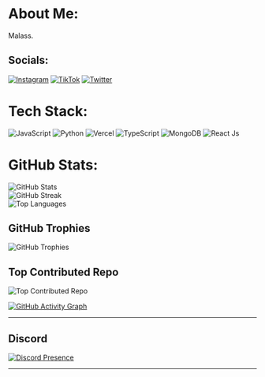 # About Me:
Malass.

## Socials:
[![Instagram](https://img.shields.io/badge/Instagram-%23E4405F.svg?logo=Instagram&logoColor=white)](https://instagram.com/arsaramadhani16) [![TikTok](https://img.shields.io/badge/TikTok-%23000000.svg?logo=TikTok&logoColor=white)](https://tiktok.com/@ohhayshit) [![Twitter](https://img.shields.io/badge/Twitter-%231DA1F2.svg?logo=Twitter&logoColor=white)](https://twitter.com/arsaramadhani16) 

# Tech Stack:
![JavaScript](https://img.shields.io/badge/javascript-%23323330.svg?style=for-the-badge&logo=javascript&logoColor=%23F7DF1E) ![Python](https://img.shields.io/badge/python-3670A0?style=for-the-badge&logo=python&logoColor=ffdd54) ![Vercel](https://img.shields.io/badge/vercel-%23000000.svg?style=for-the-badge&logo=vercel&logoColor=white) ![TypeScript](https://img.shields.io/badge/typescript-%23007ACC.svg?style=for-the-badge&logo=typescript&logoColor=white) ![MongoDB](https://img.shields.io/badge/MongoDB-%234ea94b.svg?style=for-the-badge&logo=mongodb&logoColor=white) ![React Js](https://img.shields.io/badge/React-js-%234ea94b.svg?style=for-the-badge&logo=mongodb&logoColor=white) 

# GitHub Stats:
![GitHub Stats](https://github-readme-stats.vercel.app/api?username=arsaramadhani16&theme=dark&hide_border=false&include_all_commits=true&count_private=true)<br/>
![GitHub Streak](https://github-readme-streak-stats.herokuapp.com/?user=arsaramadhani16&theme=dark&hide_border=false)<br/>
![Top Languages](https://github-readme-stats.vercel.app/api/top-langs/?username=arsaramadhani16&theme=dark&hide_border=false&include_all_commits=true&count_private=true&layout=compact)

## GitHub Trophies
![GitHub Trophies](https://github-profile-trophy.vercel.app/?username=arsaramadhani16&theme=radical&no-frame=false&no-bg=true&margin-w=4)

## Top Contributed Repo
![Top Contributed Repo](https://github-contributor-stats.vercel.app/api?username=arsaramadhani16&limit=5&theme=dark&combine_all_yearly_contributions=true)

[![GitHub Activity Graph](https://github-readme-activity-graph.vercel.app/graph?username=arsaramadhani16&theme=dracula)](https://github.com/ashutosh00710/github-readme-activity-graph)

---

## Discord
[![Discord Presence](https://lanyard.cnrad.dev/api/518993909792374811)](https://discord.com/users/518993909792374811)

---
